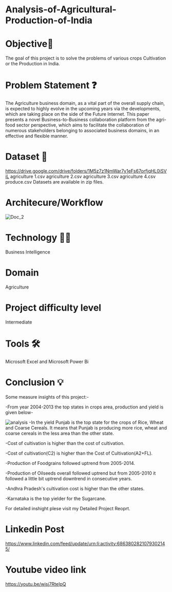 # Analysis-of-Agricultural-Production-of-India
# Objective🎯
The goal of this project is to solve the problems of various crops Cultivation or the Production  in India.
# Problem Statement ❓
The Agriculture business domain, as a vital part of the overall supply chain, is expected to highly evolve in the upcoming years via the developments, which are taking place on the side of the Future Internet. This paper presents a novel Business-to-Business collaboration platform from the agri-food sector perspective, which aims to facilitate the collaboration of numerous stakeholders belonging to associated business domains, in an effective and flexible manner.
# Dataset 📀
https://drive.google.com/drive/folders/1M5z7z1NmWar7y1eFs67orfjqHL0iSViL
agriculture 1.csv
agriculture 2.csv
agriculture 3.csv
agriculture 4.csv
produce.csv
Datasets are available in zip files.
# Architecure/Workflow
![Doc_2](https://user-images.githubusercontent.com/72399132/140901117-8f38a09e-80e6-45fa-bf10-4c921a8d81d7.jpg)
# Technology 👩‍💻
Business Intelligence
# Domain
Agriculture
# Project difficulty level 
Intermediate
# Tools 🛠
Microsoft Excel and Microsoft Power Bi
# Conclusion 💡
Some measure insights of this project:-

-From year 2004-2013 the top states in crops area, production and yield is given below-

![analysis](https://user-images.githubusercontent.com/72399132/140772319-d36d1ed0-da6a-45e4-a963-d10956806ba0.jpg)
-In the yield Punjab is the top state for the crops of Rice, Wheat and Coarse Cereals. It means that Punjab is producing more rice, wheat and coarse cereals in the less area than the other state.

-Cost of cultivation is higher than the cost of cultivation.

-Cost of cultivation(C2) is higher than the Cost of Cultivation(A2+FL).

-Production of Foodgrains followed uptrend from 2005-2014.

-Production of Oilseeds overall followed uptrend but from 2005-2010 it followed a little bit uptrend downtrend in consecutive years.

-Andhra Pradesh's cultivation cost is higher than the other states.

-Karnataka is the top yielder for the Sugarcane.

For detailed inshight plese visit my Detailed Project Reoprt.

# Linkedin Post
https://www.linkedin.com/feed/update/urn:li:activity:6863802821079302145/

# Youtube video link
https://youtu.be/wisj7RteIpQ
